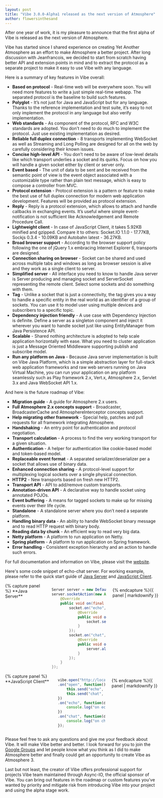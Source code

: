 ```yaml
---
layout: post
title: "Vibe 3.0.0-Alpha1 released as the next version of Atmosphere"
author: flowersinthesand
---
```


After one year of work, it is my pleasure to announce that the first alpha of Vibe is released as the next version of Atmosphere.

Vibe has started since I shared experience on creating Yet Another Atmosphere as an effort to make Atmosphere a better project. After long discussion with Jeanfrancois, we decided to start from scratch having better API and extension points in mind and to extract the protocol as a separate project to make it easy to use Vibe with any language.

Here is a summary of key features in Vibe overall:

* **Based on protocol** - Real-time web will be everywhere soon. You will need more features to write a just simple real-time webapp. The separated protocol is the baseline to build such features.
* **Polyglot** - It’s not just for Java and JavaScript but for any language. Thanks to the reference implementation and test suite, it’s easy to not only  implement the protocol in any language but also verify implementation.
* **Web standards** - As component of the protocol, RFC and W3C standards are adopted. You don't need to do much to implement the protocol. Just use existing implementation as desired.
* **Reliable full duplex connection** - 8 transports implementing WebSocket as well as Streaming and Long Polling are designed for all on the web by carefully considering their known issues.
* **Concise high-level API** - You don’t need to be aware of low-level details like which transport underlies a socket and its quirks. Focus on how you will handle a given socket either by client or server only.
* **Event based** - The unit of data to be sent and be received from the semantic point of view is the event object associated with a customizable type rather than plain text message, which is easy to compose a controller from MVC.
* **Protocol extension** - Protocol extension is a pattern or feature to make the best use of full duplex connection for modern web application development. Features will be provided as protocol extension.
* **Reply** - Reply is a protocol extension, which allows to attach and handle callbacks in exchanging events. It’s useful where simple event-notification is not sufficient like Acknowledgement and Remote Procedure Call.
* **Lightweight client** - In case of JavaScript Client, it takes 5.92KB minified and gzipped. Compare it to others: Socket.IO 1.1.0 - 17.77KB, Sockjs 0.3.4 - 10.09KB and Autobahn latest - 36.27KB.
* **Broad browser support** - According to the browser support policy following the one of jQuery 1.x embracing Internet Explorer 6, transports are designed.
* **Connection sharing on browser** - Socket can be shared and used across multiple tabs and windows as long as browser session is alive and they work as a single client to server.
* **Simplified server** - All interface you need to know to handle Java server is Server producing and managing socket and ServerSocket representing the remote client. Select some sockets and do something with them.
* **Tag** - Unlike a socket that is just a connectivity, the tag gives you a way to handle a specific entity in the real world as an identifier of a group of sockets. You can use it to model user using multiple devices and subscribers to a specific topic.
* **Dependency injection friendly** - A use case with Dependency Injection is definite. Define a server as a singleton component and inject it wherever you want to handle socket just like using EntityManager from Java Persistence API.
* **Scalable** - Shared nothing architecture is adopted to help scale application horizontally with ease. What you need to cluster application is just a Message Oriented Middleware supporting publish and subscribe model.
* **Run any platform on Java** - Because Java server implementation is built on Vibe Java Platform, which is a simple abstraction layer for full-stack web application frameworks and raw web servers running on Java Virtual Machine, you can run your application on any platform seamlessly such as Play framework 2.x, Vert.x, Atmosphere 2.x, Servlet 3.x and Java WebSocket API 1.x.

And here is the future roadmap of Vibe:

* **Migration guide** - A guide for Atmosphere 2.x users.
* **Full Atmosphere 2.x concepts support** - Broadcaster, BroadcasterCache and AtmosphereInterceptor concepts support.
* **Help migrating other framework** - Special help, patches and pull requests for all framework integrating Atmosphere.
* **Handshaking** - An entry point for authentication and protocol negotiation.
* **Transport calculation** - A process to find the very working transport for a given situation.
* **Authentication** - A helper for authentication like cookie-based model and token-based model.
* **Replaceable event format** - A separated serializer/deserializer per a socket that allows use of binary data.
* **Enhanced connection sharing** - A protocol-level support for multiplexing logical sockets over a single physical connection.
* **HTTP2** - New transports based on fresh new HTTP2.
* **Transport API** - API to add/remove custom transports.
* **Annotation-driven API** - A declarative way to handle socket using annotated POJOs.
* **Event buffering** - A means for tagged sockets to make up for missing events over their life cycle.
* **Standalone** - A standalone server where you don’t need a separate platform.
* **Handling binary data** - An ability to handle WebSocket binary message and to read HTTP request with binary body.
* **Reading data by chunk** - An efficient way to read very big data.
* **Netty platform** - A platform to run application on Netty.
* **Spring platform** - A platform to run application on Spring framework.
* **Error handling** - Consistent exception hierarchy and an action to handle such errors.

For full documentation and information on Vibe, please visit the [website](http://vibe-project.github.io).

Here's some code snippet of echo-chat server. For working example, please refer to the quick start guide of [Java Server](/projects/vibe-java-server/3.0.0-Alpha1/#quick-start) and [JavaScript Client](/projects/vibe-javascript-client/3.0.0-Alpha1/#quick-start).

<div class="row">
<div class="large-6 columns">
{% capture panel %}
**Java Server**

```java
Server server = new DefaultServer();
server.socketAction(new Action<ServerSocket>() {
    @Override
    public void on(final ServerSocket socket) {
        socket.on("echo", new Action<String>() {
            @Override
            public void on(String data) {
                socket.send("echo", data);
            }
        });
        socket.on("chat", new Action<String>() {
            @Override
            public void on(String data) {
                server.all().send("chat", data);
            }
        });
    }
});
```
{% endcapture %}{{ panel | markdownify }}
</div>
<div class="large-6 columns">
{% capture panel %}
**JavaScript Client**

```javascript
vibe.open("http://localhost:8080/vibe")
.on("open", function() {
    this.send("echo", "An echo message");
    this.send("chat", "A chat message");
})
.on("echo", function(data) {
    console.log("on echo event:", data);
})
.on("chat", function(data) {
    console.log("on chat event:", data);
});
```
{% endcapture %}{{ panel | markdownify }}
</div>
</div>

Please feel free to ask any questions and give me your feedback about Vibe. It will make Vibe better and better. I look forward for you to join the [Google Groups](http://groups.google.com/group/atmosphere-framework) and let people know what you think as I did to make Atmosphere better and finally could get an opportunity to create Vibe as Atmosphere 3.

Last but not least, the creator of Vibe offers professional support for projects Vibe team maintained through Async-IO, the official sponsor of Vibe. You can bring out features in the roadmap or custom features you’ve wanted by priority and mitigate risk from introducing Vibe into your project and using the alpha stage work.